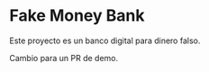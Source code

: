 # Fake Money Bank

Este proyecto es un banco digital para dinero falso.

Cambio para un PR de demo.
